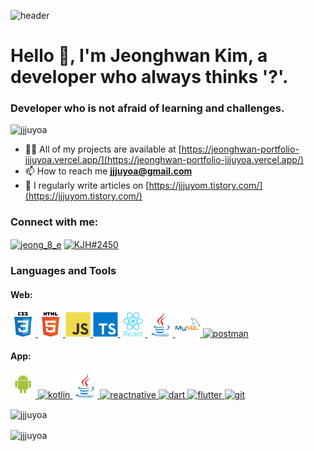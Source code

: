 ![header](https://capsule-render.vercel.app/api?type=waving&color=0:79DEF5,100:11C4EC&height=180&section=header&text=Nice%20to%20meet%20you!%20🙌&fontSize=32&animation=fadeIn&fontAlignY=36&fontColor=ffffff)

<h1 align="left">Hello 👋, I'm Jeonghwan Kim, a developer who always thinks '?'.</h1>
<h3 align="left">Developer who is not afraid of learning and challenges.</h3>

<p align="left"> <img src="https://komarev.com/ghpvc/?username=jjjuyoa&label=Profile%20views&color=0e75b6&style=flat" alt="jjjuyoa" /> </p>

- 👨‍💻 All of my projects are available at [https://jeonghwan-portfolio-jjjuyoa.vercel.app/](https://jeonghwan-portfolio-jjjuyoa.vercel.app/)
- 📫 How to reach me **jjjuyoa@gmail.com**
- 📝 I regularly write articles on [https://jjjuyom.tistory.com/](https://jjjuyom.tistory.com/)

<h3 align="left">Connect with me:</h3>
<p align="left">
<a href="https://instagram.com/jeong_8_e" target="blank"><img align="center" src="https://raw.githubusercontent.com/rahuldkjain/github-profile-readme-generator/master/src/images/icons/Social/instagram.svg" alt="jeong_8_e" height="30" width="40" /></a>
<a href="https://discord.gg/KJH#2450" target="blank"><img align="center" src="https://raw.githubusercontent.com/rahuldkjain/github-profile-readme-generator/master/src/images/icons/Social/discord.svg" alt="KJH#2450" height="30" width="40" /></a>
</p>

<h3 align="left">Languages and Tools</h3>
<h4 align="left">Web:</h4>
<p align="left">  <a href="https://www.w3schools.com/css/" target="_blank" rel="noreferrer"> <img src="https://raw.githubusercontent.com/devicons/devicon/master/icons/css3/css3-original-wordmark.svg" alt="css3" width="40" height="40"/> </a> 
<a href="https://www.w3.org/html/" target="_blank" rel="noreferrer"> <img src="https://raw.githubusercontent.com/devicons/devicon/master/icons/html5/html5-original-wordmark.svg" alt="html5" width="40" height="40"/> </a> <a href="https://developer.mozilla.org/en-US/docs/Web/JavaScript" target="_blank" rel="noreferrer"> <img src="https://raw.githubusercontent.com/devicons/devicon/master/icons/javascript/javascript-original.svg" alt="javascript" width="40" height="40"/> </a>
  <a href="https://www.typescriptlang.org/" target="_blank" rel="noreferrer"> <img src="https://raw.githubusercontent.com/devicons/devicon/master/icons/typescript/typescript-original.svg" alt="typescript" width="40" height="40"/> </a>
  <a href="https://reactjs.org/" target="_blank" rel="noreferrer"> <img src="https://raw.githubusercontent.com/devicons/devicon/master/icons/react/react-original-wordmark.svg" alt="react" width="40" height="40"/> </a>
<a href="https://www.java.com" target="_blank" rel="noreferrer"> <img src="https://raw.githubusercontent.com/devicons/devicon/master/icons/java/java-original.svg" alt="java" width="40" height="40"/> </a>   <a href="https://www.mysql.com/" target="_blank" rel="noreferrer"> <img src="https://raw.githubusercontent.com/devicons/devicon/master/icons/mysql/mysql-original-wordmark.svg" alt="mysql" width="40" height="40"/> </a> <a href="https://postman.com" target="_blank" rel="noreferrer"> <img src="https://www.vectorlogo.zone/logos/getpostman/getpostman-icon.svg" alt="postman" width="40" height="40"/> </a>    </p>

<h4 align="left">App:</h4>

<p align="left"> 
  <a href="https://developer.android.com" target="_blank" rel="noreferrer"> <img src="https://raw.githubusercontent.com/devicons/devicon/master/icons/android/android-original-wordmark.svg" alt="android" width="40" height="40"/> </a> 
  <a href="https://kotlinlang.org" target="_blank" rel="noreferrer"> <img src="https://www.vectorlogo.zone/logos/kotlinlang/kotlinlang-icon.svg" alt="kotlin" width="40" height="40"/> </a> 
  <a href="https://www.java.com" target="_blank" rel="noreferrer"> <img src="https://raw.githubusercontent.com/devicons/devicon/master/icons/java/java-original.svg" alt="java" width="40" height="40"/> </a>
  <a href="https://reactnative.dev/" target="_blank" rel="noreferrer"> <img src="https://reactnative.dev/img/header_logo.svg" alt="reactnative" width="40" height="40"/> </a>
  <a href="https://dart.dev" target="_blank" rel="noreferrer"> <img src="https://www.vectorlogo.zone/logos/dartlang/dartlang-icon.svg" alt="dart" width="40" height="40"/> </a> 
  <a href="https://flutter.dev" target="_blank" rel="noreferrer"> <img src="https://www.vectorlogo.zone/logos/flutterio/flutterio-icon.svg" alt="flutter" width="40" height="40"/> </a>
  <a href="https://git-scm.com/" target="_blank" rel="noreferrer"> <img src="https://www.vectorlogo.zone/logos/git-scm/git-scm-icon.svg" alt="git" width="40" height="40"/> </a> 
  
   
   </p>



<p><img align="center" src="https://github-readme-stats.vercel.app/api?username=jjjuyoa&show_icons=true&locale=en" alt="jjjuyoa" /></p>

<p><img align="center" src="https://github-readme-streak-stats.herokuapp.com/?user=jjjuyoa&" alt="jjjuyoa" /></p>
